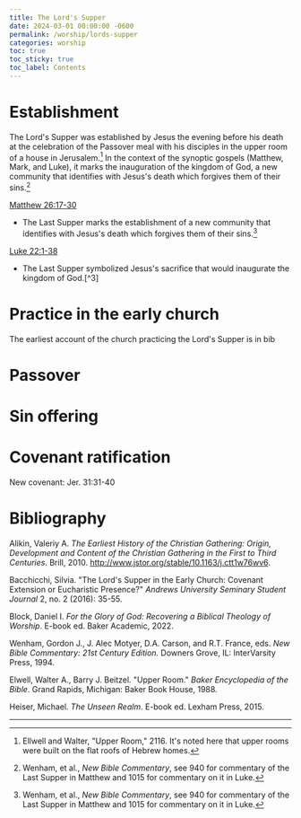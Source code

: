 ```yaml
---
title: The Lord's Supper
date: 2024-03-01 00:00:00 -0600
permalink: /worship/lords-supper
categories: worship
toc: true
toc_sticky: true
toc_label: Contents
---
```


# Establishment

The Lord's Supper was established by Jesus the evening before his death at the celebration of the
Passover meal with his disciples in the upper room of a house in Jerusalem.[^1] In the context of
the synoptic gospels (Matthew, Mark, and Luke), it marks the inauguration of the kingdom of God, a
new community that identifies with Jesus's death which forgives them of their sins.[^2]

[Matthew 26:17-30](https://biblia.com/bible/esv/matthew/26/17-30)

* The Last Supper marks the establishment of a new community that identifies with Jesus's death
which forgives them of their sins.[^2]

[Luke 22:1-38](https://biblia.com/bible/esv/luke/22/1-38)

* The Last Supper symbolized Jesus's sacrifice that would inaugurate the kingdom of God.[^3]

# Practice in the early church

The earliest account of the church practicing the Lord's Supper is in bib


# Passover

# Sin offering

# Covenant ratification

New covenant: Jer. 31:31-40

# Bibliography

Alikin, Valeriy A. *The Earliest History of the Christian Gathering: Origin,
Development and Content of the Christian Gathering in the First to Third
Centuries*. Brill, 2010. http://www.jstor.org/stable/10.1163/j.ctt1w76wv6.

Bacchicchi, Silvia. "The Lord's Supper in the Early Church: Covenant Extension
or Eucharistic Presence?" *Andrews University Seminary Student Journal* 2, no.
2 (2016): 35-55.

Block, Daniel I. *For the Glory of God: Recovering a Biblical Theology of
Worship*. E-book ed. Baker Academic, 2022.

Wenham, Gordon J., J. Alec Motyer, D.A. Carson, and R.T. France, eds.
*New Bible Commentary: 21st Century Edition.* Downers Grove, IL: InterVarsity Press, 1994.

Elwell, Walter A., Barry J. Beitzel. "Upper Room."
*Baker Encyclopedia of the Bible*. Grand Rapids, Michigan: Baker Book House,
1988.

Heiser, Michael. *The Unseen Realm*. E-book ed. Lexham Press, 2015.

---

[^1]: Ellwell and Walter, "Upper Room," 2116. It's noted here that upper rooms were built on the
flat roofs of Hebrew homes.
[^2]: Wenham, et al., *New Bible Commentary*, see 940 for commentary of the Last Supper in Matthew
and 1015 for commentary on it in Luke.
